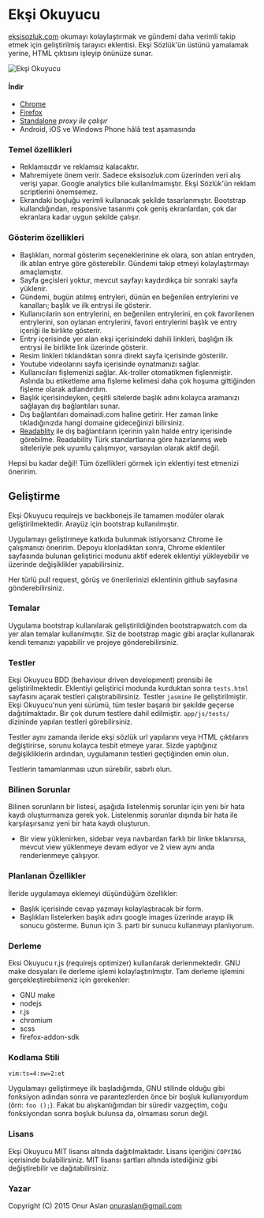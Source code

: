 # Ekşi Okuyucu

[eksisozluk.com](https://eksisozluk.com/) okumayı kolaylaştırmak ve gündemi
daha verimli takip etmek için geliştirilmiş tarayıcı eklentisi. Ekşi
Sözlük'ün üstünü yamalamak yerine, HTML çıktısını işleyip önünüze sunar.

![Ekşi Okuyucu](http://eksi.ninja/screenshots/01.png)

#### İndir

* [Chrome](https://chrome.google.com/webstore/detail/nihndelpipkdjpacfpgpailghcnglimj)
* [Firefox](https://addons.mozilla.org/en-US/firefox/addon/eksi-okuyucu/)
* [Standalone](http://eksi.ninja/) *proxy ile çalışır*
* Android, iOS ve Windows Phone hâlâ test aşamasında

### Temel özellikleri

* Reklamsızdır ve reklamsız kalacaktır.
* Mahremiyete önem verir. Sadece eksisozluk.com üzerinden veri alış verişi
  yapar. Google analytics bile kullanılmamıştır. Ekşi Sözlük'ün reklam
  scriptlerini önemsemez.
* Ekrandaki boşluğu verimli kullanacak şekilde tasarlanmıştır. Bootstrap
  kullandığından, responsive tasarımı çok geniş ekranlardan, çok dar
  ekranlara kadar uygun şekilde çalışır.


### Gösterim özellikleri

* Başlıkları, normal gösterim seçeneklerinine ek olara, son atılan
  entryden, ilk atılan entrye göre gösterebilir. Gündemi takip etmeyi
  kolaylaştırmayı amaçlamıştır.
* Sayfa geçisleri yoktur, mevcut sayfayı kaydırdıkça bir sonraki sayfa
  yüklenir.
* Gündemi, bugün atılmış entryleri, dünün en beğenilen entrylerini ve
  kanalları; başlık ve ilk entrysi ile gösterir.
* Kullanıcılarin son entrylerini, en beğenilen entrylerini, en çok
  favorilenen entrylerini, son oylanan entrylerini, favori entrylerini
  başlık ve entry içeriği ile birlikte gösterir. 
* Entry içerisinde yer alan ekşi içerisindeki dahili linkleri, başlığın ilk
  entrysi ile birlikte link üzerinde gösterir.
* Resim linkleri tıklandıktan sonra direkt sayfa içerisinde gösterilir.
* Youtube videolarını sayfa içerisinde oynatmanızı sağlar.
* Kullanıcıları fişlemenizi sağlar. Ak-troller otomatikmen fişlenmiştir.
  Aslında bu etiketleme ama fişleme kelimesi daha çok hoşuma gittiğinden
  fişleme olarak adlandırdım.
* Başlık içerisindeyken, çeşitli sitelerde başlık adını kolayca aramanızı
  sağlayan dış bağlantıları sunar.
* Dış bağlantıları domainadi.com haline getirir. Her zaman linke
  tıkladığınızda hangi domaine gideceğinizi bilirsiniz.
* [Readablity](https://readability.com/) ile dış bağlantıların içerinin
  yalın halde entry içerisinde görebilme. Readability Türk standartlarına
  göre hazırlanmış web siteleriyle pek uyumlu çalışmıyor, varsayılan olarak
  aktif değil.

Hepsi bu kadar değil! Tüm özellikleri görmek için eklentiyi test etmenizi
öneririm.


## Geliştirme

Ekşi Okuyucu requirejs ve backbonejs ile tamamen modüler olarak
geliştirilmektedir. Arayüz için bootstrap kullanılmıştır.

Uygulamayı geliştirmeye katkıda bulunmak istiyorsanız Chrome ile
çalışmanızı öneririm. Depoyu klonladıktan sonra, Chrome eklentiler
sayfasında bulunan geliştirici modunu aktif ederek eklentiyi yükleyebilir
ve üzerinde değişiklikler yapabilirsiniz.

Her türlü pull request, görüş ve önerilerinizi eklentinin github sayfasına
gönderebilirsiniz.


### Temalar

Uygulama bootstrap kullanılarak geliştirildiğinden bootstrapwatch.com da
yer alan temalar kullanılmıştır. Siz de bootstrap magic gibi araçlar
kullanarak kendi temanızı yapabilir ve projeye gönderebilirsiniz.


### Testler

Ekşi Okuyucu BDD (behaviour driven development) prensibi ile
geliştirilmektedir. Eklentiyi geliştirici modunda kurduktan sonra
`tests.html` sayfasını açarak testleri çalıştırabilirsiniz. Testler
`jasmine` ile geliştirilmiştir. Ekşi Okuyucu'nun yeni sürümü, tüm tesler
başarılı bir şekilde geçerse dağıtılmaktadır. Bir çok durum testlere dahil
edilmiştir. `app/js/tests/` dizininde yapılan testleri görebilirsiniz.

Testler aynı zamanda ileride ekşi sözlük url yapılarını veya HTML
çıktılarını değiştirirse, sorunu kolayca tesbit etmeye yarar. Sizde
yaptığınız değişikliklerin ardından, uygulamanın testleri geçtiğinden emin
olun.

Testlerin tamamlanması uzun sürebilir, sabırlı olun.


### Bilinen Sorunlar

Bilinen sorunların bir listesi, aşağıda listelenmiş sorunlar için yeni bir
hata kaydı oluşturmanıza gerek yok. Listelenmiş sorunlar dışında bir hata
ile karşılaşırsanız yeni bir hata kaydı oluşturun.

* Bir view yüklenirken, sidebar veya navbardan farklı bir linke tıklanırsa,
  mevcut view yüklenmeye devam ediyor ve 2 view aynı anda renderlenmeye
  çalışıyor.


### Planlanan Özellikler

İleride uygulamaya eklemeyi düşündüğüm özellikler:

* Başlık içerisinde cevap yazmayı kolaylaştıracak bir form.
* Başlıkları listelerken başlık adını google images üzerinde arayıp ilk
  sonucu gösterme. Bunun için 3. parti bir sunucu kullanmayı planlıyorum.


### Derleme

Eksi Okuyucu r.js (requirejs optimizer) kullanılarak derlenmektedir. GNU
make dosyaları ile derleme işlemi kolaylaştırılmıştır. Tam derleme işlemini
gerçekleştirebilmeniz için gerekenler:

* GNU make
* nodejs
* r.js
* chromium
* scss
* firefox-addon-sdk


### Kodlama Stili

`vim:ts=4:sw=2:et`

Uygulamayı geliştirmeye ilk başladığımda, GNU stilinde olduğu gibi
fonksiyon adından sonra ve parantezlerden önce bir boşluk kullanıyordum
(örn: `foo ();`). Fakat bu alışkanlığımdan bir süredir vazgeçtim, coğu
fonksiyondan sonra boşluk bulunsa da, olmaması sorun değil.


### Lisans

Ekşi Okuyucu MIT lisansı altında dağıtılmaktadır. Lisans içeriğini
`COPYING` içerisinde bulabilirsiniz. MIT lisansı şartları altında
istediğiniz gibi değiştirebilir ve dağıtabilirsiniz.


### Yazar

Copyright (C) 2015  Onur Aslan  <onuraslan@gmail.com>

